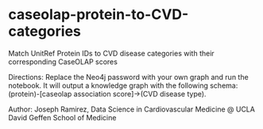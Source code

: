 # caseolap-protein-to-CVD-categories
Match UnitRef Protein IDs to CVD disease categories with their corresponding CaseOLAP scores

Directions: Replace the Neo4j password with your own graph and run the notebook. It will output a knowledge graph with the following schema: (protein)-[caseolap association score]->(CVD disease type).

Author:
Joseph Ramirez, Data Science in Cardiovascular Medicine @ UCLA David Geffen School of Medicine
